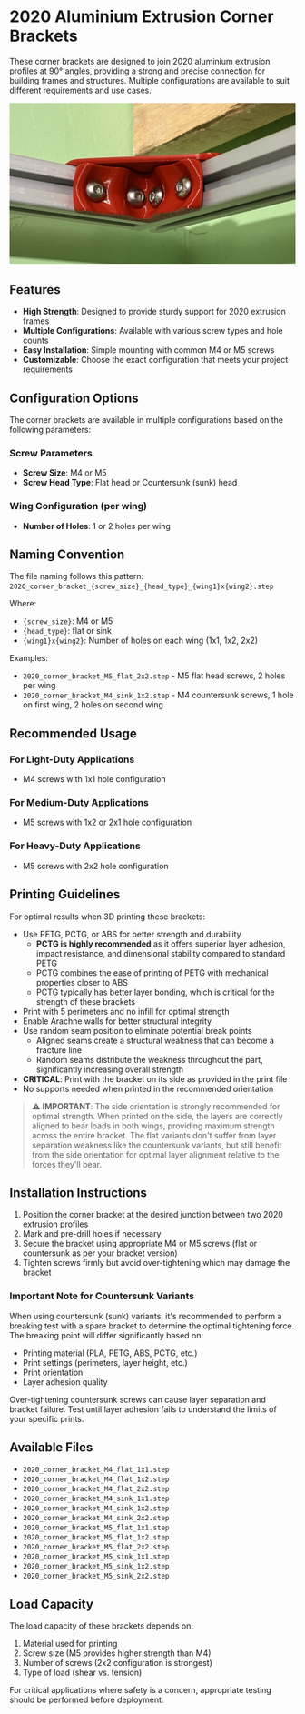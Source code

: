 # 2020 Aluminium Extrusion Corner Brackets

These corner brackets are designed to join 2020 aluminium extrusion profiles at 90° angles, providing a strong and precise connection for building frames and structures. Multiple configurations are available to suit different requirements and use cases.

![Corner Bracket Image](../../../images/2020_corner_brackets/2020%20flat%20M5%202x2%20-%20mounted.jpg)

## Features

- **High Strength**: Designed to provide sturdy support for 2020 extrusion frames
- **Multiple Configurations**: Available with various screw types and hole counts
- **Easy Installation**: Simple mounting with common M4 or M5 screws
- **Customizable**: Choose the exact configuration that meets your project requirements

## Configuration Options

The corner brackets are available in multiple configurations based on the following parameters:

### Screw Parameters

- **Screw Size**: M4 or M5
- **Screw Head Type**: Flat head or Countersunk (sunk) head

### Wing Configuration (per wing)

- **Number of Holes**: 1 or 2 holes per wing

## Naming Convention

The file naming follows this pattern:
`2020_corner_bracket_{screw_size}_{head_type}_{wing1}x{wing2}.step`

Where:

- `{screw_size}`: M4 or M5
- `{head_type}`: flat or sink
- `{wing1}x{wing2}`: Number of holes on each wing (1x1, 1x2, 2x2)

Examples:

- `2020_corner_bracket_M5_flat_2x2.step` - M5 flat head screws, 2 holes per wing
- `2020_corner_bracket_M4_sink_1x2.step` - M4 countersunk screws, 1 hole on first wing, 2 holes on second wing

## Recommended Usage

### For Light-Duty Applications

- M4 screws with 1x1 hole configuration

### For Medium-Duty Applications

- M5 screws with 1x2 or 2x1 hole configuration

### For Heavy-Duty Applications

- M5 screws with 2x2 hole configuration

## Printing Guidelines

For optimal results when 3D printing these brackets:

- Use PETG, PCTG, or ABS for better strength and durability
  - **PCTG is highly recommended** as it offers superior layer adhesion, impact resistance, and dimensional stability compared to standard PETG
  - PCTG combines the ease of printing of PETG with mechanical properties closer to ABS
  - PCTG typically has better layer bonding, which is critical for the strength of these brackets
- Print with 5 perimeters and no infill for optimal strength
- Enable Arachne walls for better structural integrity
- Use random seam position to eliminate potential break points
  - Aligned seams create a structural weakness that can become a fracture line
  - Random seams distribute the weakness throughout the part, significantly increasing overall strength
- **CRITICAL**: Print with the bracket on its side as provided in the print file
- No supports needed when printed in the recommended orientation

> ⚠️ **IMPORTANT**: The side orientation is strongly recommended for optimal strength. When printed on the side, the layers are correctly aligned to bear loads in both wings, providing maximum strength across the entire bracket. The flat variants don't suffer from layer separation weakness like the countersunk variants, but still benefit from the side orientation for optimal layer alignment relative to the forces they'll bear.

## Installation Instructions

1. Position the corner bracket at the desired junction between two 2020 extrusion profiles
2. Mark and pre-drill holes if necessary
3. Secure the bracket using appropriate M4 or M5 screws (flat or countersunk as per your bracket version)
4. Tighten screws firmly but avoid over-tightening which may damage the bracket

### Important Note for Countersunk Variants

When using countersunk (sunk) variants, it's recommended to perform a breaking test with a spare bracket to determine the optimal tightening force. The breaking point will differ significantly based on:

- Printing material (PLA, PETG, ABS, PCTG, etc.)
- Print settings (perimeters, layer height, etc.)
- Print orientation
- Layer adhesion quality

Over-tightening countersunk screws can cause layer separation and bracket failure. Test until layer adhesion fails to understand the limits of your specific prints.

## Available Files

- `2020_corner_bracket_M4_flat_1x1.step`
- `2020_corner_bracket_M4_flat_1x2.step`
- `2020_corner_bracket_M4_flat_2x2.step`
- `2020_corner_bracket_M4_sink_1x1.step`
- `2020_corner_bracket_M4_sink_1x2.step`
- `2020_corner_bracket_M4_sink_2x2.step`
- `2020_corner_bracket_M5_flat_1x1.step`
- `2020_corner_bracket_M5_flat_1x2.step`
- `2020_corner_bracket_M5_flat_2x2.step`
- `2020_corner_bracket_M5_sink_1x1.step`
- `2020_corner_bracket_M5_sink_1x2.step`
- `2020_corner_bracket_M5_sink_2x2.step`

## Load Capacity

The load capacity of these brackets depends on:

1. Material used for printing
2. Screw size (M5 provides higher strength than M4)
3. Number of screws (2x2 configuration is strongest)
4. Type of load (shear vs. tension)

For critical applications where safety is a concern, appropriate testing should be performed before deployment.
